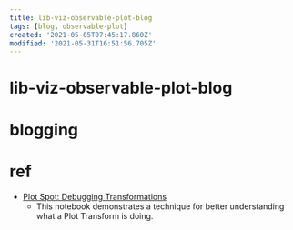 ```yaml
---
title: lib-viz-observable-plot-blog
tags: [blog, observable-plot]
created: '2021-05-05T07:45:17.860Z'
modified: '2021-05-31T16:51:56.705Z'
---
```


# lib-viz-observable-plot-blog

# blogging
# ref

- [Plot Spot: Debugging Transformations](https://observablehq.com/@enjalot/plot-spot)
  - This notebook demonstrates a technique for better understanding what a Plot Transform is doing. 
